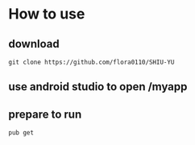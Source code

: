 # How to use
## download
`git clone https://github.com/flora0110/SHIU-YU`

## use android studio to open /myapp
## prepare to run
`pub get`

